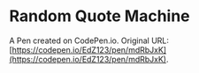 # Random Quote Machine

A Pen created on CodePen.io. Original URL: [https://codepen.io/EdZ123/pen/mdRbJxK](https://codepen.io/EdZ123/pen/mdRbJxK).


